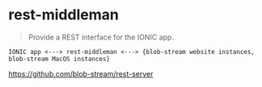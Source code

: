 # rest-middleman

> Provide a REST interface for the IONIC app.

```
IONIC app <---> rest-middleman <---> {blob-stream website instances, blob-stream MacOS instances}
```
https://github.com/blob-stream/rest-server
